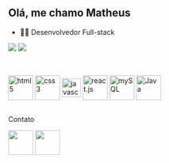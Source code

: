 ## Olá, me chamo Matheus

- 👨‍💻 Desenvolvedor Full-stack
<div>
   <img heigth="180em" src="https://github-readme-stats.vercel.app/api?username=matheus5938&show_icons=true&theme=blueberry&count_private=true)"/>
  <img  src="https://github-readme-stats.vercel.app/api/top-langs/?username=matheus5938&layout=compact&theme=blueberry)"/>
</div>

##

<div styl"display: inline_block"><br>
  <img align="center" alt="html5"  width="50" src="https://cdn.jsdelivr.net/gh/devicons/devicon@latest/icons/html5/html5-original-wordmark.svg"/>
  <img align="center" alt="css3"  width="50" src="https://cdn.jsdelivr.net/gh/devicons/devicon@latest/icons/css3/css3-original-wordmark.svg"/>
  <img align="center" alt="javascript"  width="38" src="https://cdn.jsdelivr.net/gh/devicons/devicon@latest/icons/javascript/javascript-original.svg"/>
  <img align="center" alt="react.js"  width="50" src="https://cdn.jsdelivr.net/gh/devicons/devicon@latest/icons/react/react-original-wordmark.svg"/>
  <img align="center" alt="mySQL"  width="50" src="https://cdn.jsdelivr.net/gh/devicons/devicon@latest/icons/mysql/mysql-original-wordmark.svg"/>
  <img align="center" alt="Java"  width="50" src="https://cdn.jsdelivr.net/gh/devicons/devicon@latest/icons/java/java-original-wordmark.svg"/>
</div>

##
Contato
<div>
  <a href="https://www.linkedin.com/in/matheus-pinheiro07" target="_blank"><img src="https://cdn.jsdelivr.net/gh/devicons/devicon@latest/icons/linkedin/linkedin-original.svg" width="50" target="_blank"></a>
  <a href="matheuspinheiro382@gmail.com" target="_blank"><img src="https://images.vexels.com/media/users/3/140138/isolated/preview/88e50689fa3280c748d000aaf0bad480-email-round-icon-1.png" width="50" target="_blank"></a>
</div>
